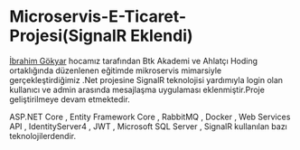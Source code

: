 # Microservis-E-Ticaret-Projesi(SignalR Eklendi)

[İbrahim Gökyar](https://www.linkedin.com/in/ibrahimgokyar/) hocamız tarafından Btk Akademi ve Ahlatçı Hoding ortaklığında düzenlenen eğitimde mikroservis mimarsiyle gerçekleştirdiğimiz .Net projesine SignalR teknolojisi yardımıyla login olan kullanıcı ve admin arasında mesajlaşma uygulaması eklenmiştir.Proje geliştirilmeye devam etmektedir.

ASP.NET Core , Entity Framework Core , RabbitMQ , Docker , Web Services API , IdentityServer4 , JWT , Microsoft SQL Server , SignalR kullanılan bazı teknolojilerdendir.






